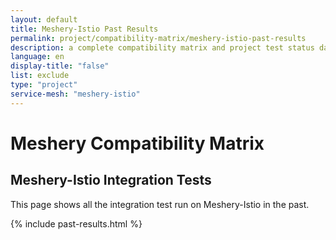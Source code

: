 ```yaml
---
layout: default
title: Meshery-Istio Past Results
permalink: project/compatibility-matrix/meshery-istio-past-results
description: a complete compatibility matrix and project test status dashboard.
language: en
display-title: "false"
list: exclude
type: "project"
service-mesh: "meshery-istio"
---
```


# Meshery Compatibility Matrix

## Meshery-Istio Integration Tests

This page shows all the integration test run on Meshery-Istio in the past.

{% include past-results.html %}
